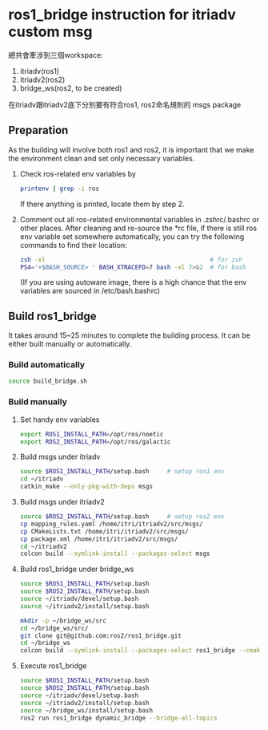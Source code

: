 # ros1_bridge instruction for itriadv custom msg

總共會牽涉到三個workspace:
1. itriadv(ros1)
2. itriadv2(ros2)
3. bridge_ws(ros2, to be created)

在itriadv跟itriadv2底下分別要有符合ros1, ros2命名規則的 msgs package

## Preparation
As the building will involve both ros1 and ros2, it is important that we make the environment clean and set only necessary variables.
1. Check ros-related env variables by 
    ```sh
    printenv | grep -i ros
    ```
    If there anything is printed, locate them by step 2.
2. Comment out all ros-related environmental variables in .zshrc/.bashrc or other places.
   After cleaning and re-source the *rc file, if there is still ros env variable set somewhere automatically, you can try the following commands to find their location:
   
      ```sh
      zsh -xl                                              # for zsh
      PS4='+$BASH_SOURCE> ' BASH_XTRACEFD=7 bash -xl 7>&2  # for bash
      ```
      
    (If you are using autoware image, there is a high chance that the env variables are sourced in /etc/bash.bashrc)


## Build ros1_bridge
It takes around 15~25 minutes to complete the building process. It can be either built manually or automatically.

### Build automatically
```sh
source build_bridge.sh
```

### Build manually
1. Set handy env variables
    ```sh
    export ROS1_INSTALL_PATH=/opt/ros/noetic
    export ROS2_INSTALL_PATH=/opt/ros/galactic
    ```
2.  Build msgs under itriadv
    ```sh
    source $ROS1_INSTALL_PATH/setup.bash     # setup ros1 env
    cd ~/itriadv
    catkin_make --only-pkg-with-deps msgs
    ```

3.  Build msgs under itriadv2
    ```sh
    source $ROS2_INSTALL_PATH/setup.bash     # setup ros2 env
    cp mapping_rules.yaml /home/itri/itriadv2/src/msgs/
    cp CMakeLists.txt /home/itri/itriadv2/src/msgs/
    cp package.xml /home/itri/itriadv2/src/msgs/
    cd ~/itriadv2
    colcon build --symlink-install --packages-select msgs
    ```

4. Build ros1_bridge under bridge_ws
    ```sh
    source $ROS1_INSTALL_PATH/setup.bash 
    source $ROS2_INSTALL_PATH/setup.bash 
    source ~/itriadv/devel/setup.bash
    source ~/itriadv2/install/setup.bash

    mkdir -p ~/bridge_ws/src
    cd ~/bridge_ws/src/
    git clone git@github.com:ros2/ros1_bridge.git
    cd ~/bridge_ws
    colcon build --symlink-install --packages-select ros1_bridge --cmake-force-configure
    ```

5.  Execute ros1_bridge
    ```sh
    source $ROS1_INSTALL_PATH/setup.bash 
    source $ROS2_INSTALL_PATH/setup.bash 
    source ~/itriadv/devel/setup.bash
    source ~/itriadv2/install/setup.bash
    source ~/bridge_ws/install/setup.bash
    ros2 run ros1_bridge dynamic_bridge --bridge-all-topics
    ```

